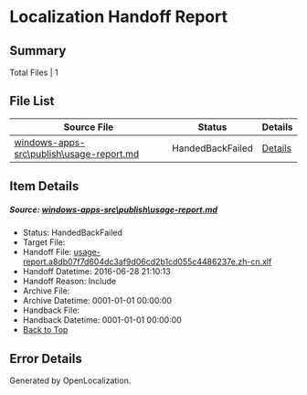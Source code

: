 # <a name='report-top'></a> Localization Handoff Report

## Summary
 Total Files | 1

## File List
 Source File | Status | Details 
 ----------- | ------ | ------- 
 [windows-apps-src\publish\usage-report.md](https://github.com/Microsoft/windows-apps/blob/056642044953bab02f78912c7611ddcf5d6d48e6/windows-apps-src/publish/usage-report.md) | HandedBackFailed | [Details](#476e7ee0c9c7ea7dce7f5e3a0389091ede9132c43648)

## Item Details
##### <a name='476e7ee0c9c7ea7dce7f5e3a0389091ede9132c43648'></a> Source: [windows-apps-src\publish\usage-report.md](https://github.com/Microsoft/windows-apps/blob/056642044953bab02f78912c7611ddcf5d6d48e6/windows-apps-src/publish/usage-report.md)
* Status: HandedBackFailed
* Target File: 
* Handoff File: [usage-report.a8db07f7d604dc3af9d06cd2b1cd055c4486237e.zh-cn.xlf](https://github.com/Microsoft/WDG.handoff/blob/a4d9144f3cc0fb2997cd69d14a83032a2d7da9d1/ol-handoff/Microsoft/windows-apps.zh-cn/master/usage-report.a8db07f7d604dc3af9d06cd2b1cd055c4486237e.zh-cn.xlf)
* Handoff Datetime: 2016-06-28 21:10:13
* Handoff Reason: Include
* Archive File: 
* Archive Datetime: 0001-01-01 00:00:00
* Handback File: 
* Handback Datetime: 0001-01-01 00:00:00
* [Back to Top](#report-top)


## Error Details

Generated by OpenLocalization.
